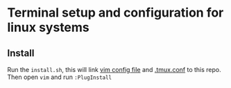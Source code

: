 # Terminal setup and configuration for linux systems

## Install
Run the ```install.sh```, this will link [vim config file](nvim/init.vim) and [.tmux.conf](tmux/tmux.conf) to this repo. Then open ```vim``` and run ```:PlugInstall```
